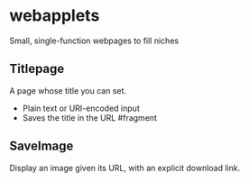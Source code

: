 # webapplets

Small, single-function webpages to fill niches

## Titlepage

A page whose title you can set.

* Plain text or URI-encoded input
* Saves the title in the URL #fragment

## SaveImage

Display an image given its URL, with an explicit download link.

